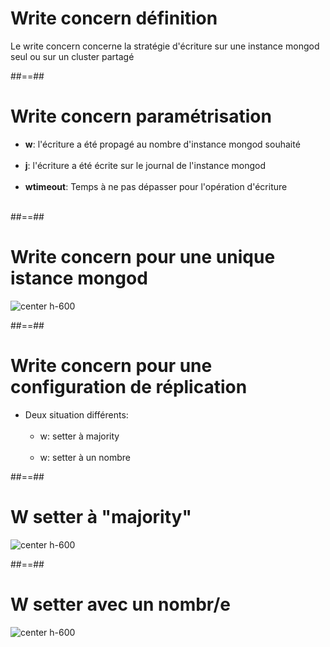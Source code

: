 <!-- .slide -->
# Write concern définition
Le write concern concerne la stratégie d'écriture sur une instance mongod seul ou sur un cluster partagé
<!-- .element: class="full-center" -->


##==##

<!-- .slide -->
# Write concern paramétrisation
- <b>w</b>: l'écriture a été propagé au nombre d'instance mongod souhaité <br/><br/>
- <b>j</b>: l'écriture a été écrite sur le journal de l'instance mongod <br/><br/>
- <b>wtimeout</b>: Temps à ne pas dépasser pour l'opération d'écriture <br/><br/>


##==##

<!-- .slide -->
# Write concern pour une unique istance mongod
![center h-600](assets/images/school/replication/write-concern-standalone.png)

##==##

<!-- .slide: class="sfeir-basic-slide" -->
# Write concern pour une configuration de réplication
- Deux situation différents: <br/><br/>
    - w: setter à majority <br/><br/>
    - w: setter à un nombre


##==##

<!-- .slide-->
# W setter à "majority"
![center h-600](assets/images/school/replication/write-concern-majority.png)

##==##

<!-- .slide-->
# W setter avec un nombr/e
![center h-600](assets/images/school/replication/write-concern-number.png)


